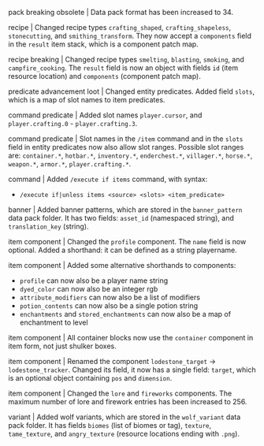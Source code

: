 pack breaking obsolete | Data pack format has been increased to 34.

recipe | Changed recipe types `crafting_shaped`, `crafting_shapeless`, `stonecutting`, and `smithing_transform`. They now accept a `components` field in the `result` item stack, which is a component patch map.

recipe breaking | Changed recipe types `smelting`, `blasting`, `smoking`, and `campfire_cooking`. The `result` field is now an object with fields `id` (item resource location) and `components` (component patch map).

predicate advancement loot | Changed entity predicates. Added field `slots`, which is a map of slot names to item predicates.

command predicate | Added slot names `player.cursor`, and `player.crafting.0` - `player.crafting.3`.

command predicate | Slot names in the `/item` command and in the `slots` field in entity predicates now also allow slot ranges. Possible slot ranges are: `container.*`, `hotbar.*`, `inventory.*`, `enderchest.*`, `villager.*`, `horse.*`, `weapon.*`, `armor.*`, `player.crafting.*`.

command | Added `/execute if items` command, with syntax:
* `/execute if|unless items <source> <slots> <item_predicate>`

banner | Added banner patterns, which are stored in the `banner_pattern` data pack folder. It has two fields: `asset_id` (namespaced string), and `translation_key` (string).

item component | Changed the `profile` component. The `name` field is now optional. Added a shorthand: it can be defined as a string playername.

item component | Added some alternative shorthands to components:
* `profile` can now also be a player name string
* `dyed_color` can now also be an integer rgb
* `attribute_modifiers` can now also be a list of modifiers
* `potion_contents` can now also be a single potion string
* `enchantments` and `stored_enchantments` can now also be a map of enchantment to level

item component | All container blocks now use the `container` component in item form, not just shulker boxes.

item component | Renamed the component `lodestone_target` -> `lodestone_tracker`. Changed its field, it now has a single field: `target`, which is an optional object containing `pos` and `dimension`.

item component | Changed the `lore` and `fireworks` components. The maximum number of lore and firework entries has been increased to 256.

variant | Added wolf variants, which are stored in the `wolf_variant` data pack folder. It has fields `biomes` (list of biomes or tag), `texture`, `tame_texture`, and `angry_texture` (resource locations ending with `.png`).
